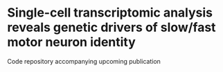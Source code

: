 # Single-cell transcriptomic analysis reveals genetic drivers of slow/fast motor neuron identity
Code repository accompanying upcoming publication

